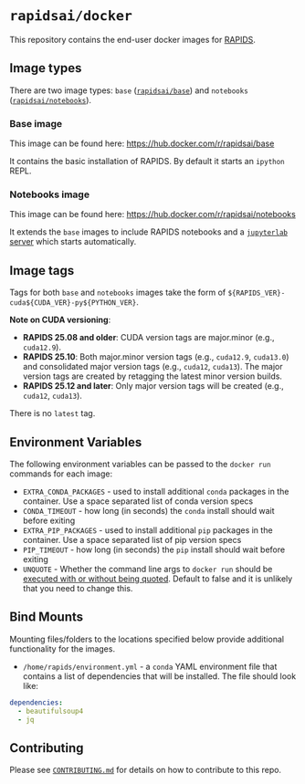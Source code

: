 # `rapidsai/docker`

This repository contains the end-user docker images for [RAPIDS](https://rapids.ai).

## Image types

There are two image types: `base` ([`rapidsai/base`](https://hub.docker.com/r/rapidsai/base)) and `notebooks` ([`rapidsai/notebooks`](https://hub.docker.com/r/rapidsai/notebooks)).

### Base image

This image can be found here: https://hub.docker.com/r/rapidsai/base

It contains the basic installation of RAPIDS. By default it starts an `ipython` REPL.

### Notebooks image

This image can be found here: https://hub.docker.com/r/rapidsai/notebooks

It extends the `base` images to include RAPIDS notebooks and a [`jupyterlab` server](https://jupyter.org/) which starts automatically.

## Image tags

Tags for both `base` and `notebooks` images take the form of `${RAPIDS_VER}-cuda${CUDA_VER}-py${PYTHON_VER}`.

**Note on CUDA versioning**:
- **RAPIDS 25.08 and older**: CUDA version tags are major.minor (e.g., `cuda12.9`).
- **RAPIDS 25.10**: Both major.minor version tags (e.g., `cuda12.9`, `cuda13.0`) and consolidated major version tags (e.g., `cuda12`, `cuda13`). The major version tags are created by retagging the latest minor version builds.
- **RAPIDS 25.12 and later**: Only major version tags will be created (e.g., `cuda12`, `cuda13`).

There is no `latest` tag.

## Environment Variables

The following environment variables can be passed to the `docker run` commands for each image:

- `EXTRA_CONDA_PACKAGES` - used to install additional `conda` packages in the container. Use a space separated list of conda version specs
- `CONDA_TIMEOUT` - how long (in seconds) the `conda` install should wait before exiting
- `EXTRA_PIP_PACKAGES` - used to install additional `pip` packages in the container. Use a space separated list of pip version specs
- `PIP_TIMEOUT` - how long (in seconds) the `pip` install should wait before exiting
- `UNQUOTE` - Whether the command line args to `docker run` should be [executed with or without being quoted](./context/entrypoint.sh). Default to false and it is unlikely that you need to change this.

## Bind Mounts

Mounting files/folders to the locations specified below provide additional functionality for the images.

- `/home/rapids/environment.yml` - a `conda` YAML environment file that contains a list of dependencies that will be installed. The file should look like:

```yml
dependencies:
  - beautifulsoup4
  - jq
```

## Contributing

Please see [`CONTRIBUTING.md`](CONTRIBUTING.md) for details on how to contribute to this repo.
